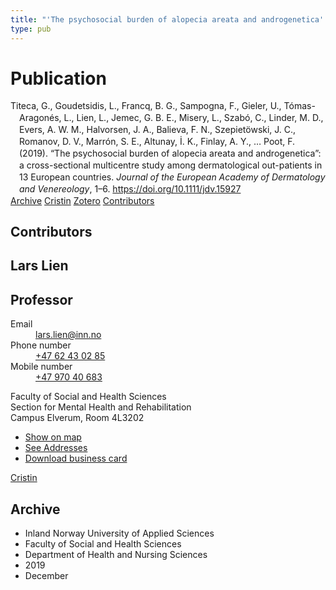 ```yaml
---
title: "'The psychosocial burden of alopecia areata and androgenetica': a cross-sectional multicentre study among dermatological out-patients in 13 European countries"
type: pub
---
```

<h1>Publication</h1>
<article id="csl-bib-container-4JZ3W3BS" class="csl-bib-container">
  <div class="csl-bib-body" style="line-height: 1.35; padding-left: 1em; text-indent:-1em;">
  <div class="csl-entry">Titeca, G., Goudetsidis, L., Francq, B. G., Sampogna, F., Gieler, U., T&#xF3;mas-Aragon&#xE9;s, L., Lien, L., Jemec, G. B. E., Misery, L., Szab&#xF3;, C., Linder, M. D., Evers, A. W. M., Halvorsen, J. A., Balieva, F. N., Szepiet&#xF6;wski, J. C., Romanov, D. V., Marr&#xF3;n, S. E., Altunay, &#x130;. K., Finlay, A. Y., &#x2026; Poot, F. (2019). &#x201C;The psychosocial burden of alopecia areata and androgenetica&#x201D;: a cross-sectional multicentre study among dermatological out-patients in 13 European countries. <i>Journal of the European Academy of Dermatology and Venereology</i>, 1&#x2013;6. <a href="https://doi.org/10.1111/jdv.15927">https://doi.org/10.1111/jdv.15927</a></div>
</div>
  <div class="csl-bib-buttons">
    <a href="#taxonomy-article-4JZ3W3BS" class="csl-bib-button">Archive</a>
    <a href="https://app.cristin.no/results/show.jsf?id=1763425" alt="Cristin URL" class="csl-bib-button">Cristin</a>
    <a href="http://zotero.org/groups/5022929/items/4JZ3W3BS" alt="Zotero URL" class="csl-bib-button">Zotero</a>
    <a href="#contributors-article-4JZ3W3BS" class="csl-bib-button">Contributors</a>
  </div>
  <div id="csl-bib-meta-container-4JZ3W3BS"></div>
</article>
<div id="csl-bib-meta-4JZ3W3BS" class="csl-bib-meta">
  <article id="contributors-article-4JZ3W3BS" class="contributors-article">
    <h1>Contributors</h1>
    <div class="personas">
<div class="vrtx-hinn-person-card">
<div class="photo">
<i class="lar la-user-circle missing-person"></i>
</div>
<div class="info">
<hgroup><h1>Lars Lien</h1>
<h2>Professor</h2>
</hgroup><dl>
<dt>Email</dt>
<dd>
<a href="mailto:lars.lien@inn.no">lars.lien@inn.no</a>
</dd>
<dt>Phone number</dt>
<dd><a href="tel:+4762430285">
+47 62 43 02 85
</a></dd>
<dt>Mobile number</dt>
<dd><a href="tel:+4797040683">
+47 970 40 683
</a></dd>
</dl>
<p>
Faculty of Social and Health Sciences<br>
Section for Mental Health and Rehabilitation<br>
Campus Elverum,
Room 4L3202
</p>
<ul class="vrtx-hinn-links">
<li><a href="https://www.google.com/maps?q=60.88177,11.53669">Show on map</a></li>
<li><a href="https://www.inn.no/english/find-an-employee/lars-lien.html#vrtx-hinn-addresses">See Addresses</a></li>
<li><a href="https://www.inn.no/english/find-an-employee/lars-lien.html?vrtx=vcf">Download business card</a></li>
</ul>
</div>
</div>
<a href="https://app.cristin.no/persons/show.jsf?id=14287" alt="Cristin URL" class="personas-cristin">Cristin</a>
</div>
  </article>
  <article id="taxonomy-article-4JZ3W3BS" class="taxonomy-article">
    <h1>Archive</h1>
    <ul>
      <li>Inland Norway University of Applied Sciences</li>
      <li>Faculty of Social and Health Sciences</li>
      <li>Department of Health and Nursing Sciences</li>
      <li>2019</li>
      <li>December</li>
    </ul>
  </article>
</div>
